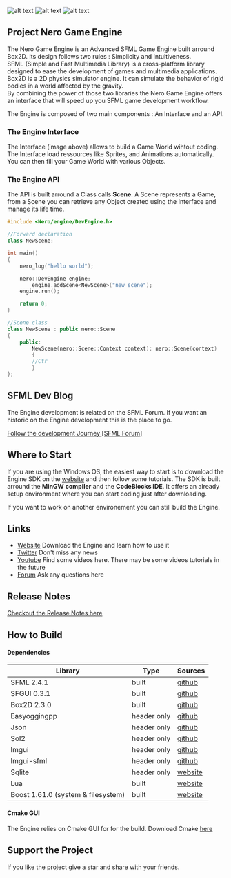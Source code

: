 
![alt text](https://www.nero-game.com/resource/artwork/github/github_readme_header.png)
![alt text](https://www.nero-game.com/resource/artwork/github/github_readme_engine_v1.png)
![alt text](https://www.nero-game.com/resource/artwork/github/github_readme_download.png)


## Project Nero Game Engine

The Nero Game Engine is an Advanced SFML Game Engine built arround Box2D. Its design follows two rules : Simplicity and Intuitiveness. <br> 
SFML (Simple and Fast Multimedia Library) is a cross-platform library designed to ease the development of games and multimedia applications.  Box2D is a 2D physics simulator engine. It can simulate the behavior of rigid bodies in a world affected by the gravity. <br>
By combining the power of those two libraries the Nero Game Engine offers an interface that will speed up you SFML game development workflow.

The Engine is composed of two main components : An Interface and an API.

###  The Engine Interface 

The Interface (image above) allows to build a Game World wihtout coding. The Interface load ressources like Sprites, and Animations automatically. You can then fill your Game World with various Objects.

### The Engine API

The API is built arround a Class calls **Scene**. A Scene represents a Game, from a Scene you can retrieve any Object created using the Interface and manage its life time.

```cpp
#include <Nero/engine/DevEngine.h>

//Forward declaration
class NewScene;

int main()
{
    nero_log("hello world");

	nero::DevEngine engine;
	    engine.addScene<NewScene>("new scene");
	engine.run();

	return 0;
}

//Scene class
class NewScene : public nero::Scene
{
	public:
	    NewScene(nero::Scene::Context context): nero::Scene(context)
	    {
		//Ctr
	    }
};
```

## SFML Dev Blog

The Engine development is related on the SFML Forum. If you want an historic on the Engine development this is the place to go.

[Follow the development Journey \[SFML Forum\]](https://en.sfml-dev.org/forums/index.php?topic=21019.0)

## Where to Start

If you are using the Windows OS,  the easiest way to start is to download the Engine SDK on the [website](https://www.nero-game.com) and then follow some tutorials. The SDK is built arround the **MinGW compiler** and the **CodeBlocks IDE**. It offers an already setup environment where you can start coding just after downloading.

If you want to work on another environement you can still build the Engine.

## Links
- [Website](https://www.nero-game.com/) 	Download the Engine and learn how to use it
- [Twitter](https://twitter.com/nerogameengine) Don't miss any news
- [Youtube](https://www.youtube.com/channel/UCIR0nDUMGzJ3Pkpa3gDCUeQ?view_as=subscriber) Find some videos here. There may be some videos tutorials in the future
- [Forum](https://www.nero-game.com/forum/) Ask any questions here

## Release Notes

[Checkout the Release Notes here](./Release.md)


## How to Build

#### Dependencies 

| Library | Type | Sources | 
| --- | --- | --- |
| SFML 2.4.1 | built | [github](https://github.com/SFML/SFML) |
| SFGUI 0.3.1 | built | [github](https://github.com/TankOs/SFGUI) |
| Box2D 2.3.0| built | [github](https://github.com/erincatto/Box2D) |
| Easyoggingpp | header only| [github](https://github.com/zuhd-org/easyloggingpp) |
| Json|  header only | [github](https://github.com/nlohmann/json) |
| Sol2 | header only | [github](https://github.com/ThePhD/sol2) |
| Imgui| header only | [github](https://github.com/ocornut/imgui) |
| Imgui-sfml| header only | [github](https://github.com/eliasdaler/imgui-sfml) |
| Sqlite | header only | [website](https://www.sqlite.org/index.html) |
| Lua| built | [website](https://www.lua.org/download.html) |
| Boost 1.61.0 (system & filesystem) | built | [website](https://www.boost.org/users/history/version_1_61_0.html) |

#### Cmake GUI

The Engine relies on Cmake GUI for for the build. Download Cmake [here](https://cmake.org)

## Support the Project

If you like the project give a star and share with your friends. 

